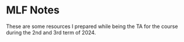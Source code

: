 # MLF Notes 
These are some resources I prepared while being the TA for the course during the 2nd and 3rd term of 2024.
